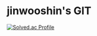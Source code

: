 <h1>jinwooshin's GIT</h1>

[![Solved.ac Profile](http://mazassumnida.wtf/api/v2/generate_badge?boj=adamgold)](https://solved.ac/adamgold/)

<!---
goldadam/goldadam is a ✨ special ✨ repository because its `README.md` (this file) appears on your GitHub profile.
You can click the Preview link to take a look at your changes.
--->

